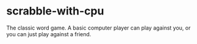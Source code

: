# scrabble-with-cpu
The classic word game. A basic computer player can play against you, or you can just play against a friend.
